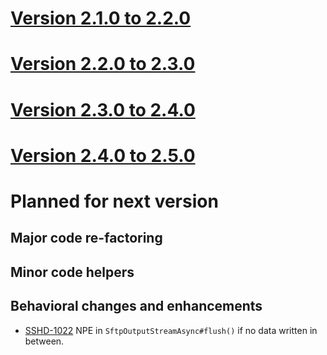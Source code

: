 # [Version 2.1.0 to 2.2.0](./docs/changes/2.2.0.md)

# [Version 2.2.0 to 2.3.0](./docs/changes/2.3.0.md)

# [Version 2.3.0 to 2.4.0](./docs/changes/2.4.0.md)

# [Version 2.4.0 to 2.5.0](./docs/changes/2.5.0.md)

# Planned for next version

## Major code re-factoring

## Minor code helpers

## Behavioral changes and enhancements

* [SSHD-1022](https://issues.apache.org/jira/browse/SSHD-1022) NPE in `SftpOutputStreamAsync#flush()` if no data written in between.
